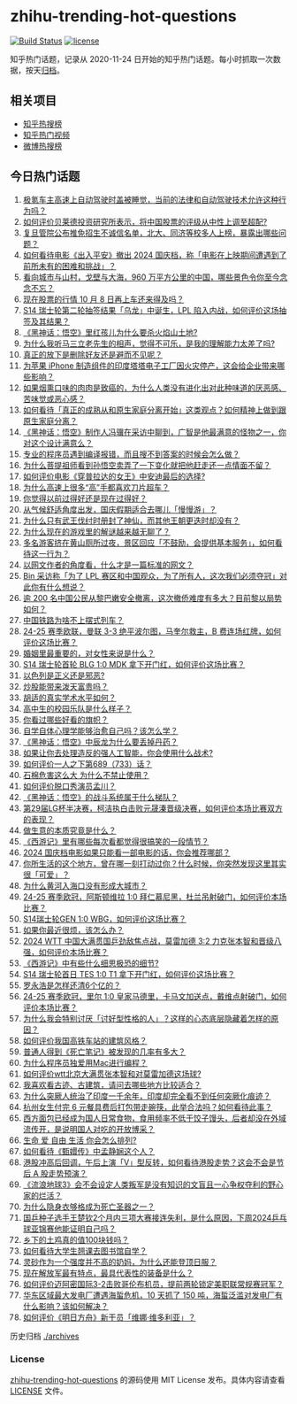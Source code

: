 # zhihu-trending-hot-questions

[![Build Status](https://github.com/justjavac/zhihu-trending-hot-questions/workflows/ci/badge.svg?branch=master)](https://github.com/justjavac/zhihu-trending-hot-questions/actions)
[![license](https://img.shields.io/github/license/justjavac/zhihu-trending-hot-questions)](https://github.com/justjavac/zhihu-trending-hot-questions/blob/master/LICENSE)

知乎热门话题，记录从 2020-11-24
日开始的知乎热门话题。每小时抓取一次数据，按天[归档](./archives)。

## 相关项目

- [知乎热搜榜](https://github.com/justjavac/zhihu-trending-top-search)
- [知乎热门视频](https://github.com/justjavac/zhihu-trending-hot-video)
- [微博热搜榜](https://github.com/justjavac/weibo-trending-hot-search)

## 今日热门话题

<!-- BEGIN -->
<!-- 最后更新时间 Fri Oct 04 2024 13:18:34 GMT+0800 (China Standard Time) -->

1. [极氪车主高速上自动驾驶时盖被睡觉，当前的法律和自动驾驶技术允许这种行为吗？](https://www.zhihu.com/question/728626015)
1. [如何评价贝莱德投资研究所表示，将中国股票的评级从中性上调至超配?](https://www.zhihu.com/question/710651180)
1. [复旦管院公布推免招生不诚信名单，北大、同济等校多人上榜，暴露出哪些问题？](https://www.zhihu.com/question/729606763)
1. [如何看待电影《出入平安》撤出 2024 国庆档，称「电影在上映期间遭遇到了前所未有的困难和挑战」？](https://www.zhihu.com/question/731085243)
1. [看向城市与山村，戈壁与大海，960 万平方公里的中国，哪些景色令你至今念念不忘？](https://www.zhihu.com/question/667514899)
1. [现在股票的行情 10 月 8 日再上车还来得及吗？](https://www.zhihu.com/question/722965615)
1. [S14 瑞士轮第二轮抽签结果「乌龙」中诞生，LPL 陷入内战，如何评价这场抽签及其结果？](https://www.zhihu.com/question/733001399)
1. [《黑神话：悟空》里红孩儿为什么要杀火焰山土地?](https://www.zhihu.com/question/667185926)
1. [为什么我听马三立老先生的相声，觉得不可乐，是我的理解能力太差了吗?](https://www.zhihu.com/question/664517392)
1. [真正的放下是删除好友还是避而不见呢？](https://www.zhihu.com/question/701128683)
1. [为苹果 iPhone 制造组件的印度塔塔电子工厂因火灾停产，这会给企业带来哪些影响？](https://www.zhihu.com/question/682326170)
1. [如果烟熏口味的肉肉是致癌的，为什么人类没有进化出对此种味道的厌恶感、苦味觉或恶心感？](https://www.zhihu.com/question/716578852)
1. [如何看待「真正的成熟从和原生家庭分离开始」这类观点？如何精神上做到跟原生家庭分离？](https://www.zhihu.com/question/671400737)
1. [《黑神话：悟空》制作人冯骥在采访中聊到，广智是他最满意的怪物之一，你对这个设计满意么？](https://www.zhihu.com/question/665338207)
1. [专业的程序员遇到编译报错，而且搜不到答案的时候会怎么做？](https://www.zhihu.com/question/665680127)
1. [为什么菩提祖师看到孙悟空卖弄了一下变化就把他赶走还一点情面不留？](https://www.zhihu.com/question/667620165)
1. [如何评价电影《穿普拉达的女王》中安迪最后的选择?](https://www.zhihu.com/question/284563589)
1. [为什么高速上很多“高”手都喜欢刀片超车？](https://www.zhihu.com/question/667675868)
1. [你觉得以前过得好还是现在过得好？](https://www.zhihu.com/question/731022625)
1. [从气候舒适角度出发，国庆假期适合去哪儿「慢慢游」？](https://www.zhihu.com/question/667500838)
1. [为什么只有武王伐纣时册封了神仙，而其他王朝更迭时却没有？](https://www.zhihu.com/question/499915898)
1. [为什么现在的游戏里的解谜越来越无聊了？](https://www.zhihu.com/question/649224787)
1. [多名游客挤在黄山厕所过夜，景区回应「不鼓励，会提供基本服务」，如何看待这一行为？](https://www.zhihu.com/question/730967953)
1. [以网文作者的角度看，什么才是一篇标准的网文？](https://www.zhihu.com/question/693774770)
1. [Bin 采访称「为了 LPL 赛区和中国观众，为了所有人，这次我们必须夺冠」对此你有什么想说？](https://www.zhihu.com/question/705966755)
1. [逾 200 名中国公民从黎巴嫩安全撤离，这次撤侨难度有多大？目前黎以局势如何？](https://www.zhihu.com/question/709749332)
1. [中国铁路为啥不上摆式列车？](https://www.zhihu.com/question/667761941)
1. [24-25 赛季欧联，曼联 3-3 绝平波尔图，马奎尔救主，B 费连场红牌，如何评价这场比赛？](https://www.zhihu.com/question/733035827)
1. [婚姻里最重要的，对女性来说是什么？](https://www.zhihu.com/question/700865442)
1. [S14 瑞士轮首轮 BLG 1:0 MDK 拿下开门红，如何评价这场比赛？](https://www.zhihu.com/question/730164735)
1. [以色列是正义还是邪恶?](https://www.zhihu.com/question/625821732)
1. [炒股能带来泼天富贵吗？](https://www.zhihu.com/question/649293145)
1. [胡适的真实学术水平如何？](https://www.zhihu.com/question/631203290)
1. [高中生的校园乐队是什么样子？](https://www.zhihu.com/question/575507865)
1. [你看过哪些好看的旗帜？](https://www.zhihu.com/question/24459313)
1. [自学自体心理学能够治愈自己吗？该怎么学？](https://www.zhihu.com/question/666945219)
1. [《黑神话：悟空》中辰龙为什么要丢掉丹药？](https://www.zhihu.com/question/665966917)
1. [如果让你去处理造反的强人工智能，你会使用什么战术?](https://www.zhihu.com/question/718485679)
1. [如何评价一人之下第689（733）话？](https://www.zhihu.com/question/732406703)
1. [石棉危害这么大 为什么不禁止使用？](https://www.zhihu.com/question/24929322)
1. [如何评价脱口秀演员孟川？](https://www.zhihu.com/question/491612391)
1. [《黑神话：悟空》的战斗系统属于什么梯队？](https://www.zhihu.com/question/664874072)
1. [第29届LG杯半决赛，柯洁执白击败元晟溱晋级决赛，如何评价本场比赛双方的表现？](https://www.zhihu.com/question/717904097)
1. [做生意的本质究竟是什么？](https://www.zhihu.com/question/661898402)
1. [《西游记》里有哪些每次看都觉得很搞笑的一段情节？](https://www.zhihu.com/question/493134052)
1. [2024 国庆档电影如果只能看一部电影的话，你会推荐哪部？](https://www.zhihu.com/question/702547137)
1. [你所生活的这个地方，曾在哪一刻打动过你？什么时候，你突然发现这里其实很「可爱」？](https://www.zhihu.com/question/667514842)
1. [为什么黄河入海口没有形成大城市？](https://www.zhihu.com/question/24789028)
1. [24-25 赛季欧冠，阿斯顿维拉 1:0 拜仁慕尼黑，杜兰吊射破门，如何评价本场比赛？](https://www.zhihu.com/question/723262289)
1. [S14瑞士轮GEN 1:0 WBG，如何评价这场比赛？](https://www.zhihu.com/question/731517922)
1. [如果你最近很烦，该怎么办？](https://www.zhihu.com/question/718396207)
1. [2024 WTT 中国大满贯国乒劲敌焦点战，莫雷加德 3:2 力克张本智和晋级八强，如何评价本场比赛？](https://www.zhihu.com/question/728341428)
1. [《西游记》中有些什么细思极恐的细节?](https://www.zhihu.com/question/340882306)
1. [S14 瑞士轮首日 TES 1:0 T1 拿下开门红，如何评价这场比赛？](https://www.zhihu.com/question/730910020)
1. [罗永浩是怎样还清6个亿的？](https://www.zhihu.com/question/498899490)
1. [24-25 赛季欧冠，里尔 1:0 皇家马德里，卡马文加送点，戴维点射破门，如何评价本场比赛？](https://www.zhihu.com/question/723268508)
1. [为什么我会特别讨厌「讨好型性格的人」？这样的心态底层隐藏着怎样的原因？](https://www.zhihu.com/question/671400754)
1. [如何评价我国高铁车站的建筑风格？](https://www.zhihu.com/question/627298133)
1. [普通人得到《死亡笔记》被发现的几率有多大？](https://www.zhihu.com/question/663813428)
1. [为什么程序员独爱用Mac进行编程？](https://www.zhihu.com/question/595054927)
1. [如何评价wtt北京大满贯张本智和对莫雷加德这场球?](https://www.zhihu.com/question/728312975)
1. [我喜欢看古迹、古建筑，请问去哪些地方比较适合？](https://www.zhihu.com/question/666943128)
1. [为什么突厥人统治了印度一千余年，印度却完全看不到任何突厥化痕迹？](https://www.zhihu.com/question/624726803)
1. [杭州女生付完 6 元餐具费后打包带走碗筷，此举合法吗？如何看待此事？](https://www.zhihu.com/question/722168940)
1. [西方面包已经成为国人日常食物，食用频率不低于饺子馒头，后者却没在外域流传开，是说明国人对吃的开放博采？](https://www.zhihu.com/question/267835749)
1. [生命 爱 自由 生活 你会怎么排列?](https://www.zhihu.com/question/663838579)
1. [如何看待《甄嬛传》中孟静娴这个人？](https://www.zhihu.com/question/447167009)
1. [港股冲高后回调，午后上演「V」型反转，如何看待港股走势？这会不会是节后 A 股走势预演？](https://www.zhihu.com/question/726634555)
1. [《流浪地球3》会不会设定人类叛军是没有知识的文盲且一心争权夺利的野心家的烂活？](https://www.zhihu.com/question/667570640)
1. [为什么隐身衣够格成为死亡圣器之一？](https://www.zhihu.com/question/431259399)
1. [国乒种子选手王楚钦2个月内三项大赛接连失利，是什么原因，下周2024乒乓球亚锦赛他能证明自己吗？](https://www.zhihu.com/question/716591716)
1. [乡下的土鸡真的值100块钱吗？](https://www.zhihu.com/question/291030601)
1. [如何看待大学生翘课去图书馆自学？](https://www.zhihu.com/question/667844424)
1. [灵砂作为一个强度并不高的奶妈，为什么还能登顶日服？](https://www.zhihu.com/question/723000606)
1. [现在解放军最有特点，最具代表性的装备是什么？](https://www.zhihu.com/question/24784338)
1. [如何评价迈阿密国际3-2击败哥伦布机员，提前两轮锁定美职联常规赛冠军？](https://www.zhihu.com/question/726170779)
1. [华东区域最大发电厂遭遇海蜇危机，10 天抓了 150 吨，海蜇泛滥对发电厂有什么影响？该如何解决？](https://www.zhihu.com/question/670008623)
1. [如何评价《明日方舟》新干员「维娜·维多利亚」？](https://www.zhihu.com/question/717558038)

<!-- END -->

历史归档 [./archives](./archives)

### License

[zhihu-trending-hot-questions](https://github.com/justjavac/zhihu-trending-hot-questions)
的源码使用 MIT License 发布。具体内容请查看 [LICENSE](./LICENSE) 文件。
